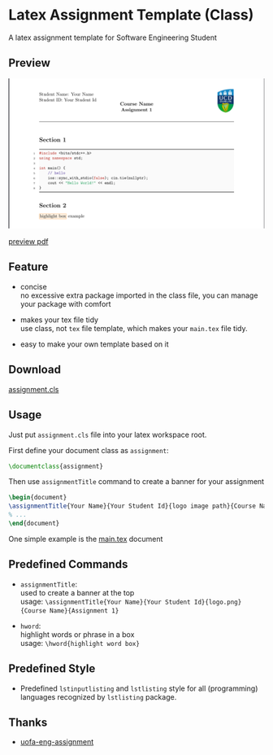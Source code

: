# Latex Assignment Template (Class)

A latex assignment template for Software Engineering Student

## Preview

![screenshot](./assets/screenshot.png)

[preview pdf](main.pdf)  

## Feature

- concise  
no excessive extra package imported in the class file, you can manage your package with comfort  

- makes your tex file tidy  
use class, not `tex` file template, which makes your `main.tex` file tidy.  

- easy to make your own template based on it

## Download

[assignment.cls](https://github.com/Ziqi-Yang/latex_assignment_template/releases/download/v1.0.0/assignment.cls)


## Usage

Just put `assignment.cls` file into your latex workspace root.  

First define your document class as `assignment`:  

``` latex
\documentclass{assignment}
```

Then use `assignmentTitle` command to create a banner for your assignment  

``` latex
\begin{document}
\assignmentTitle{Your Name}{Your Student Id}{logo image path}{Course Name}{Assignment 1}
% ...
\end{document}
```

One simple example is the [main.tex](main.tex) document


## Predefined Commands

- `assignmentTitle`:  
used to create a banner at the top  
usage: `\assignmentTitle{Your Name}{Your Student Id}{logo.png}{Course Name}{Assignment 1}`

- `hword`:  
highlight words or phrase in a box  
usage: `\hword{highlight word box}`

## Predefined Style

- Predefined `lstinputlisting` and `lstlisting` style for all (programming) languages recognized by `lstlisting` package.  

## Thanks

- [uofa-eng-assignment](https://github.com/bshramin/uofa-eng-assignment)
